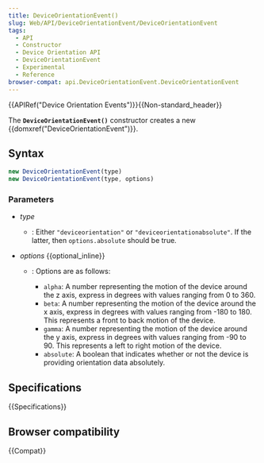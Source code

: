 ```yaml
---
title: DeviceOrientationEvent()
slug: Web/API/DeviceOrientationEvent/DeviceOrientationEvent
tags:
  - API
  - Constructor
  - Device Orientation API
  - DeviceOrientationEvent
  - Experimental
  - Reference
browser-compat: api.DeviceOrientationEvent.DeviceOrientationEvent
---
```

{{APIRef("Device Orientation Events")}}{{Non-standard_header}}

The **`DeviceOrientationEvent()`** constructor creates a new
{{domxref("DeviceOrientationEvent")}}.

## Syntax

```js
new DeviceOrientationEvent(type)
new DeviceOrientationEvent(type, options)
```

### Parameters

- _type_
  - : Either `"deviceorientation"` or `"deviceorientationabsolute"`.
    If the latter, then `options.absolute` should be true.
- _options_ {{optional_inline}}

  - : Options are as follows:

    - `alpha`: A number representing the motion of the device around the z
      axis, express in degrees with values ranging from 0 to 360.
    - `beta`: A number representing the motion of the device around the x
      axis, express in degrees with values ranging from -180 to 180. This represents a
      front to back motion of the device.
    - `gamma`: A number representing the motion of the device around the y
      axis, express in degrees with values ranging from -90 to 90. This represents a
      left to right motion of the device.
    - `absolute`: A boolean that indicates whether or not the device is
      providing orientation data absolutely.

## Specifications

{{Specifications}}

## Browser compatibility

{{Compat}}
